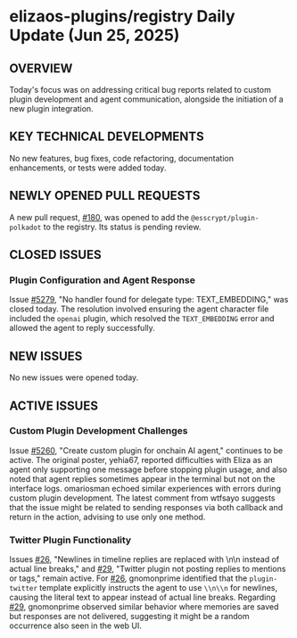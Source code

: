 # elizaos-plugins/registry Daily Update (Jun 25, 2025)

## OVERVIEW 
Today's focus was on addressing critical bug reports related to custom plugin development and agent communication, alongside the initiation of a new plugin integration.

## KEY TECHNICAL DEVELOPMENTS

No new features, bug fixes, code refactoring, documentation enhancements, or tests were added today.

## NEWLY OPENED PULL REQUESTS

A new pull request, [#180](https://github.com/elizaos-plugins/registry/pull/180), was opened to add the `@esscrypt/plugin-polkadot` to the registry. Its status is pending review.

## CLOSED ISSUES

### Plugin Configuration and Agent Response
Issue [#5279](https://github.com/elizaos-plugins/registry/issues/5279), "No handler found for delegate type: TEXT_EMBEDDING," was closed today. The resolution involved ensuring the agent character file included the `openai` plugin, which resolved the `TEXT_EMBEDDING` error and allowed the agent to reply successfully.

## NEW ISSUES

No new issues were opened today.

## ACTIVE ISSUES

### Custom Plugin Development Challenges
Issue [#5260](https://github.com/elizaos-plugins/registry/issues/5260), "Create custom plugin for onchain AI agent," continues to be active. The original poster, yehia67, reported difficulties with Eliza as an agent only supporting one message before stopping plugin usage, and also noted that agent replies sometimes appear in the terminal but not on the interface logs. omariosman echoed similar experiences with errors during custom plugin development. The latest comment from wtfsayo suggests that the issue might be related to sending responses via both callback and return in the action, advising to use only one method.

### Twitter Plugin Functionality
Issues [#26](https://github.com/elizaos-plugins/registry/issues/26), "Newlines in timeline replies are replaced with \\n\\n instead of actual line breaks," and [#29](https://github.com/elizaos-plugins/registry/issues/29), "Twitter plugin not posting replies to mentions or tags," remain active. For [#26](https://github.com/elizaos-plugins/registry/issues/26), gnomonprime identified that the `plugin-twitter` template explicitly instructs the agent to use `\\n\\n` for newlines, causing the literal text to appear instead of actual line breaks. Regarding [#29](https://github.com/elizaos-plugins/registry/issues/29), gnomonprime observed similar behavior where memories are saved but responses are not delivered, suggesting it might be a random occurrence also seen in the web UI.